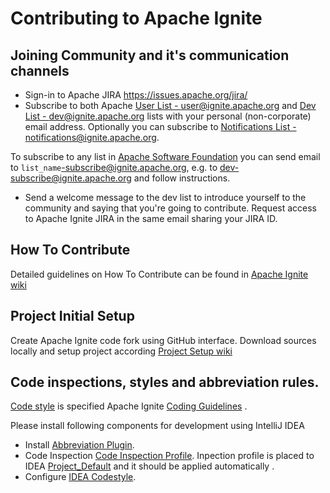 # Contributing to Apache Ignite
## Joining Community and it's communication channels
- Sign-in to Apache JIRA https://issues.apache.org/jira/
- Subscribe to both Apache [User List - user@ignite.apache.org](https://lists.apache.org/list.html?user@ignite.apache.org)
and [Dev List - dev@ignite.apache.org](https://lists.apache.org/list.html?dev@ignite.apache.org) lists with your personal (non-corporate) email address.
 Optionally you can subscribe to  [Notifications List - notifications@ignite.apache.org](https://lists.apache.org/list.html?notifications@ignite.apache.org).

 To subscribe to any list in [Apache Software Foundation](apache.org) you can send email to `list_name`-subscribe@ignite.apache.org, e.g. to dev-subscribe@ignite.apache.org and follow instructions.

- Send a welcome message to the dev list to introduce yourself to the community and saying that you're going to contribute. 
Request access to Apache Ignite JIRA in the same email sharing your JIRA ID.

## How To Contribute
Detailed guidelines on How To Contribute can be found in [Apache Ignite wiki](https://cwiki.apache.org/confluence/display/IGNITE/How+to+Contribute)

## Project Initial Setup
Create Apache Ignite code fork using GitHub interface.
Download sources locally and setup project according [Project Setup wiki](https://cwiki.apache.org/confluence/display/IGNITE/Project+Setup)

## Code inspections, styles and abbreviation rules.
[Code style](https://cwiki.apache.org/confluence/display/IGNITE/Coding+Guidelines) is specified Apache Ignite [Coding Guidelines](https://cwiki.apache.org/confluence/display/IGNITE/Coding+Guidelines) .

Please install following components for development using IntelliJ IDEA
* Install [Abbreviation Plugin](https://cwiki.apache.org/confluence/display/IGNITE/Abbreviation+Rules#AbbreviationRules-IntelliJIdeaPlugin).
* Code Inspection  [Code Inspection Profile](https://cwiki.apache.org/confluence/display/IGNITE/Coding+Guidelines#CodingGuidelines-C.CodeInspection).
Inpection profile is placed to IDEA [Project_Default](.idea/inspectionProfiles/Project_Default.xml) and it should be applied automatically .
* Configure [IDEA Codestyle](https://cwiki.apache.org/confluence/display/IGNITE/Coding+Guidelines#CodingGuidelines-A.ConfigureIntelliJIDEAcodestyle).

